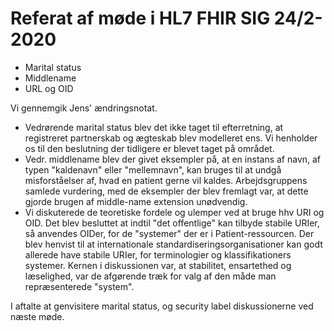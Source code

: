# Referat af møde i HL7 FHIR SIG 24/2-2020

- Marital status
- Middlename
- URL og OID

Vi gennemgik Jens&#39; ændringsnotat.

- Vedrørende marital status blev det ikke taget til efterretning, at registreret partnerskab og ægteskab blev modelleret ens. Vi henholder os til den beslutning der tidligere er blevet taget på området.
- Vedr. middlename blev der givet eksempler på, at en instans af navn, af typen &quot;kaldenavn&quot; eller &quot;mellemnavn&quot;, kan bruges til at undgå misforståelser af, hvad en patient gerne vil kaldes. Arbejdsgruppens samlede vurdering, med de eksempler der blev fremlagt var, at dette gjorde brugen af middle-name extension unødvendig.
- Vi diskuterede de teoretiske fordele og ulemper ved at bruge hhv URI og OID. Det blev besluttet at indtil &quot;det offentlige&quot; kan tilbyde stabile URIer, så anvendes OIDer, for de &quot;systemer&quot; der er i Patient-ressourcen. Der blev henvist til at internationale standardiseringsorganisationer kan godt allerede have stabile URIer, for terminologier og klassifikationers systemer. Kernen i diskussionen var, at stabilitet, ensartethed og læselighed, var de afgørende træk for valg af den måde man repræsenterede &quot;system&quot;.

I aftalte at genvisitere marital status, og security label diskussionerne ved næste møde.
